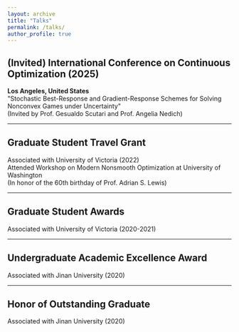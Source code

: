 ```yaml
---
layout: archive
title: "Talks"
permalink: /talks/
author_profile: true
---
```


## (Invited) International Conference on Continuous Optimization (2025)
**Los Angeles, United States**  
"Stochastic Best-Response and Gradient-Response Schemes for Solving Nonconvex Games under Uncertainty"  
(Invited by Prof. Gesualdo Scutari and Prof. Angelia Nedich)

---

## Graduate Student Travel Grant
Associated with University of Victoria (2022)  
Attended Workshop on Modern Nonsmooth Optimization at University of Washington  
(In honor of the 60th birthday of Prof. Adrian S. Lewis)

---

## Graduate Student Awards
Associated with University of Victoria (2020-2021)

---

## Undergraduate Academic Excellence Award
Associated with Jinan University (2020)

---

## Honor of Outstanding Graduate
Associated with Jinan University (2020)
